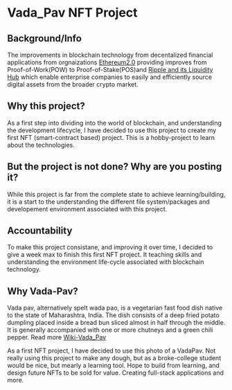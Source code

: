 # Vada_Pav NFT Project

## Background/Info 

The improvements in blockchain technology from decentalized financial applications from orgnaizations [Ethereum2.0](https://ethereum.org/en/upgrades/) providing improves from Proof-of-Work(POW) to Proof-of-Stake(POS)and [Ripple and its Liquidity Hub](https://ripple.com/lp/liquidity-hub/) which enable enterprise companies to easily and efficiently source digital assets from the broader crypto market.

## Why this project?

As a first step into dividing into the world of blockchain, and understanding the development lifecycle, I have decided to use this project to create my first NFT (smart-contract based) project. This is a hobby-project to learn about the technologies. 

## But the project is not done? Why are you posting it?

While this project is far from the complete state to achieve learning/building, it is a start to the understanding the different file system/packages and developement environment associated with this project. 

## Accountability

To make this project consistane, and improving it over time, I decided to give a week max to finish this first NFT project. It teaching skills and understanding the environment life-cycle associated with blockchain technology. 


## Why Vada-Pav?

Vada pav, alternatively spelt wada pao, is a vegetarian fast food dish native to the state of Maharashtra, India. The dish consists of a deep fried potato dumpling placed inside a bread bun sliced almost in half through the middle. It is generally accompanied with one or more chutneys and a green chili pepper. Read more [Wiki-Vada_Pav](https://en.wikipedia.org/wiki/Vada_pav)


As a first NFT project, I have decided to use this photo of a VadaPav. Not really using this project to make any dough, but as a broke-college student would be nice, but mearly a learning tool. Hope to build from learning, and design future NFTs to be sold for value. Creating full-stack applications and more.






